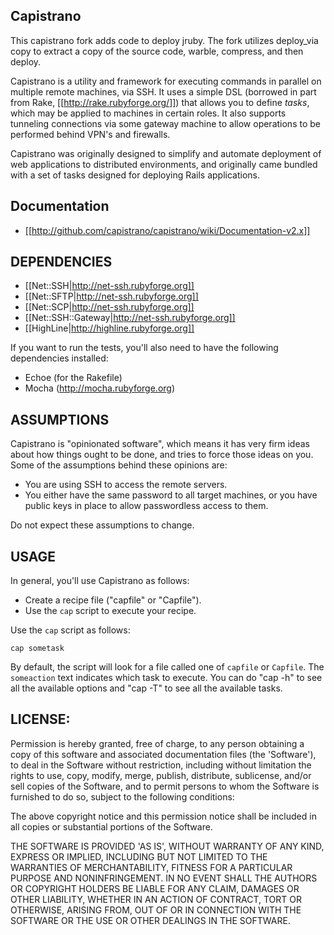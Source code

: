 ## Capistrano

This capistrano fork adds code to deploy jruby. The fork utilizes deploy_via copy to extract a copy
of the source code, warble, compress, and then deploy.

Capistrano is a utility and framework for executing commands in parallel on multiple remote machines, via SSH. It uses a simple DSL (borrowed in part from Rake, [[http://rake.rubyforge.org/]]) that allows you to define _tasks_, which may be applied to machines in certain roles. It also supports tunneling connections via some gateway machine to allow operations to be performed behind VPN's and firewalls.

Capistrano was originally designed to simplify and automate deployment of web applications to distributed environments, and originally came bundled with a set of tasks designed for deploying Rails applications.

## Documentation

* [[http://github.com/capistrano/capistrano/wiki/Documentation-v2.x]]

## DEPENDENCIES

* [[Net::SSH|http://net-ssh.rubyforge.org]]
* [[Net::SFTP|http://net-ssh.rubyforge.org]]
* [[Net::SCP|http://net-ssh.rubyforge.org]]
* [[Net::SSH::Gateway|http://net-ssh.rubyforge.org]]
* [[HighLine|http://highline.rubyforge.org]]

If you want to run the tests, you'll also need to have the following dependencies installed:

* Echoe (for the Rakefile)
* Mocha (http://mocha.rubyforge.org)

## ASSUMPTIONS

Capistrano is "opinionated software", which means it has very firm ideas about how things ought to be done, and tries to force those ideas on you. Some of the assumptions behind these opinions are:

* You are using SSH to access the remote servers.
* You either have the same password to all target machines, or you have public keys in place to allow passwordless access to them.

Do not expect these assumptions to change.

## USAGE

In general, you'll use Capistrano as follows:

* Create a recipe file ("capfile" or "Capfile").
* Use the `cap` script to execute your recipe.

Use the `cap` script as follows:

    cap sometask

By default, the script will look for a file called one of `capfile` or `Capfile`. The `someaction` text indicates which task to execute. You can do "cap -h" to see all the available options and "cap -T" to see all the available tasks.

## LICENSE:

Permission is hereby granted, free of charge, to any person obtaining
a copy of this software and associated documentation files (the
'Software'), to deal in the Software without restriction, including
without limitation the rights to use, copy, modify, merge, publish,
distribute, sublicense, and/or sell copies of the Software, and to
permit persons to whom the Software is furnished to do so, subject to
the following conditions:

The above copyright notice and this permission notice shall be
included in all copies or substantial portions of the Software.

THE SOFTWARE IS PROVIDED 'AS IS', WITHOUT WARRANTY OF ANY KIND,
EXPRESS OR IMPLIED, INCLUDING BUT NOT LIMITED TO THE WARRANTIES OF
MERCHANTABILITY, FITNESS FOR A PARTICULAR PURPOSE AND NONINFRINGEMENT.
IN NO EVENT SHALL THE AUTHORS OR COPYRIGHT HOLDERS BE LIABLE FOR ANY
CLAIM, DAMAGES OR OTHER LIABILITY, WHETHER IN AN ACTION OF CONTRACT,
TORT OR OTHERWISE, ARISING FROM, OUT OF OR IN CONNECTION WITH THE
SOFTWARE OR THE USE OR OTHER DEALINGS IN THE SOFTWARE.

